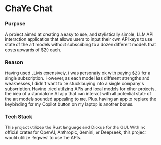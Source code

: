 # ChaYe Chat

### Purpose
A project aimed at creating a easy to use, and stylistically simple, LLM API interaction application that allows 
users to input their own API keys to use state of the art models without subscribing to a dozen different models
that costs upwards of $20 each.

### Reason
Having used LLMs extensively, I was personally ok with paying $20 for a single subscription. However, as each
model has different strengths and weaknesses, I didn't want to be stuck buying into a single company's
subscription. Having tried utilizing APIs and local models for other projects, the idea of a standalone AI app
that can interact with all potential state of the art models sounded appealing to me. Plus, having an app to 
replace the keybinding for my Copilot button on my laptop is another bonus.

### Tech Stack
This project utilizes the Rust language and Dioxus for the GUI. With no official crates for OpenAI, Anthropic,
Gemini, or Deepseek, this project would utilize Reqwest to use the APIs.
